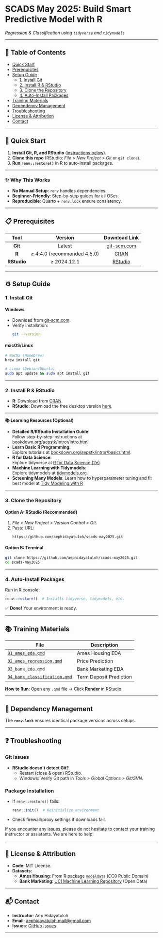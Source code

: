 # **SCADS May 2025: Build Smart Predictive Model with R**  
*Regression & Classification using `tidyverse` and `tidymodels`*  

---

## **📑 Table of Contents**
- [Quick Start](#quick-start)
- [Prerequisites](#prerequisites)
- [Setup Guide](#setup-guide)
  - [1. Install Git](#install-git)
  - [2. Install R & RStudio](#install-r-rstudio)
  - [3. Clone the Repository](#clone-the-repository)
  - [4. Auto-Install Packages](#auto-install-packages)
- [Training Materials](#training-materials)
- [Dependency Management](#dependency-management)
- [Troubleshooting](#troubleshooting)
- [License & Attribution](#license-attribution)
- [Contact](#contact)

---

## **🚀 Quick Start** <a name="quick-start"></a>
1. **Install Git, R, and RStudio** ([instructions below](#prerequisites)).  
2. **Clone this repo** (RStudio: *File > New Project > Git* or `git clone`).  
3. **Run `renv::restore()`** in R to auto-install packages.  

---

### **✨ Why This Works**  
- **No Manual Setup**: `renv` handles dependencies.  
- **Beginner-Friendly**: Step-by-step guides for all OSes.  
- **Reproducible**: Quarto + `renv.lock` ensure consistency.  

---

## **📋 Prerequisites** <a name="prerequisites"></a>
| Tool          | Version       | Download Link                          |  
|:-------------:|:-------------:|:--------------------------------------:|  
| **Git**       | Latest        | <a href="https://git-scm.com" target="_blank">git-scm.com</a>     |  
| **R**         | ≥ 4.4.0 (recommended 4.5.0)       | <a href="https://cran.r-project.org" target="_blank">CRAN</a>     |  
| **RStudio**   | ≥ 2024.12.1   | <a href="https://www.rstudio.com/products/rstudio/download/" target="_blank">RStudio</a>     |  

---

## **⚙️ Setup Guide** <a name="setup-guide"></a>

### **1. Install Git** <a name="install-git"></a>
#### **Windows**  
- Download from <a href="https://git-scm.com/download/win" target="_blank">git-scm.com</a>.  
- Verify installation:  
  ```bash
  git --version
  ```  

#### **macOS/Linux**  
```bash
# macOS (Homebrew)
brew install git

# Linux (Debian/Ubuntu)
sudo apt update && sudo apt install git
```

---

### **2. Install R & RStudio** <a name="install-r-rstudio"></a>
- **R**: Download from <a href="https://cran.r-project.org" target="_blank">CRAN</a>.  
- **RStudio**: Download the free desktop version <a href="https://www.rstudio.com/products/rstudio/download/" target="_blank">here</a>.  

---

**📚 Learning Resources (Optional)** <a name="learning-resources-optional"></a> 

- **Detailed R/RStudio Installation Guide**:  
  Follow step-by-step instructions at <a href="https://bookdown.org/aepstk/intror/intro.html" target="_blank">bookdown.org/aepstk/intror/intro.html</a>.  
- **Learn Basic R Programming**:  
  Explore tutorials at <a href="https://bookdown.org/aepstk/intror/basicr.html" target="_blank">bookdown.org/aepstk/intror/basicr.html</a>.
- **R for Data Science**:  
  Explore tidyverse at <a href="https://r4ds.hadley.nz" target="_blank">R for Data Science (2e)</a>.  
- **Machine Learning with Tidymodels**:  
  Explore tidymodels at <a href="https://www.tidymodels.org/" target="_blank">tidymodels.org</a>.
- **Screening Many Models**:
  Learn how to hyperparameter tuning and fit best model at <a href="https://www.tmwr.org/workflow-sets" target = "_blank">Tidy Modeling with R</a>
---

### **3. Clone the Repository** <a name="3-clone-the-repository"></a>
#### **Option A: RStudio (Recommended)**  
1. *File > New Project > Version Control > Git*.  
2. Paste URL:  
   ```
   https://github.com/aephidayatuloh/scads-may2025.git
   ```  

#### **Option B: Terminal**  
```bash
git clone https://github.com/aephidayatuloh/scads-may2025.git
cd scads-may2025
```

---

### **4. Auto-Install Packages** <a name="auto-install-packages"></a>
Run in R console:  
```R
renv::restore()  # Installs tidyverse, tidymodels, etc.
```  
✅ **Done!** Your environment is ready.  

---

## **📚 Training Materials** <a name="training-materials"></a>
| File                          | Description                     |  
|-------------------------------|---------------------------------|  
| [`01_ames_eda.qmd`](01_ames_eda.qmd) | Ames Housing EDA          |  
| [`02_ames_regression.qmd`](02_ames_regression.qmd) | Price Prediction   |  
| [`03_bank_eda.qmd`](03_bank_eda.qmd) | Bank Marketing EDA       |  
| [`04_bank_classification.qmd`](04_bank_classification.qmd) | Term Deposit Prediction |  

**How to Run**: Open any `.qmd` file → Click **Render** in RStudio.  

---

## **🔧 Dependency Management** <a name="dependency-management"></a>
The **`renv.lock`** ensures identical package versions across setups.  


---

## **❓ Troubleshooting** <a name="troubleshooting"></a>
### **Git Issues**  
- **RStudio doesn't detect Git?**  
  - Restart (close & open) RStudio.  
  - Windows: Verify Git path in *Tools > Global Options > Git/SVN*.  

### **Package Installation**  
- If `renv::restore()` fails:  
  ```R
  renv::init()  # Reinitialize environment
  ```  
- Check firewall/proxy settings if downloads fail.  

If you encounter any issues, please do not hesitate to contact your training instructor or assistants. We are here to help!

---

## **📜 License & Attribution** <a name="license-attribution"></a>
- **Code**: MIT License.  
- **Datasets**:  
  - **Ames Housing**: From R package [`modeldata`](https://tidymodels.github.io/modeldata/) (CC0 Public Domain)  
  - **Bank Marketing**: <a href="https://archive.ics.uci.edu/ml/datasets/Bank+Marketing" target="_blank">UCI Machine Learning Repository</a> (Open Data)  
 

---

## **📬 Contact** <a name="contact"></a>
- **Instructor**: Aep Hidayatuloh  
- **Email**: aephidayatuloh.mail@gmail.com  
- **Issues**: <a href="https://github.com/aephidayatuloh/scads-may2025/issues" target="_blank">GitHub Issues</a>  

---

